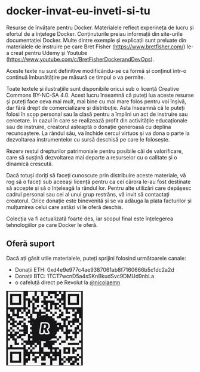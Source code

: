 # docker-invat-eu-inveti-si-tu

Resurse de învățare pentru Docker. Materialele reflect experineța de lucru și efortul de a înțelege Docker. Conținuturile preiau informații din site-urile documentației Docker. Multe dintre exemple și explicații sunt preluate din materialele de instruire pe care Bret Fisher (https://www.bretfisher.com/) le-a creat pentru Udemy și Youtube (https://www.youtube.com/c/BretFisherDockerandDevOps).

Aceste texte nu sunt definitive modificându-se ca formă și conținut într-o continuă îmbunătățire pe măsură ce timpul o va permite.

Toate textele și ilustrațiile sunt disponibile oricui sub o licență Creative Commons BY-NC-SA 4.0. Acest lucru înseamnă că puteți lua aceste resurse și puteți face ceva mai mult, mai bine cu mai mare folos pentru voi înșivă, dar fără drept de comercializare și distribuție. Asta înseamnă că le puteți folosi în scop personal sau la clasă pentru a împlini un act de instruire sau cercetare. În cazul în care se realizează profit din activitățile educaționale sau de instruire, creatorul așteaptă o donație generoasă cu deplina recunoaștere. La rândul său, va închide cercul virtuos și va dona o parte la dezvoltarea instrumentelor cu sursă deschisă pe care le folosește.

Rezerv restul drepturilor patrimoniale pentru posibile căi de valorificare, care să susțină dezvoltarea mai departe a resurselor cu o calitate și o dinamică crescută.

Dacă totuși doriți să faceți cunoscute prin distribuire aceste materiale, vă rog să o faceți sub aceeași licență pentru ca cei cărora le-au fost destinate să accepte și să o înțeleagă la rândul lor. Pentru alte utilizări care depășesc cadrul personal sau cel al unui grup restrâns, vă invit să contactați creatorul. Orice donație este binevenită și se va adăuga la plata facturilor și mulțumirea celui care astăzi vi le oferă deschis.

Colecția va fi actualizată foarte des, iar scopul final este înțelegerea tehnologiilor pe care Docker le oferă.

## Oferă suport

Dacă ați găsit utile materialele, puteți sprijini folosind următoarele canale:

- Donații ETH: 0xd4e9e977c4ae9387061ab8f7160666b5c1dc2a2d
- Donații BTC: 1TCT7wcnD5a4sSKnBkudSvc9DMUd9nbLa
- o cafeluță direct pe Revolut la [@nicolaemn](https://revolut.me/nicolaemn) 

<img src="img/REVOLUT_QR.png" height="200" />